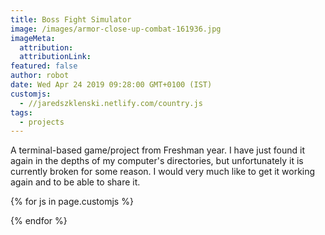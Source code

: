 ```yaml
---
title: Boss Fight Simulator
image: /images/armor-close-up-combat-161936.jpg
imageMeta:
  attribution:
  attributionLink:
featured: false
author: robot
date: Wed Apr 24 2019 09:28:00 GMT+0100 (IST)
customjs:
  - //jaredszklenski.netlify.com/country.js
tags:
  - projects
---
```

A terminal-based game/project from Freshman year. I have just found it again in the depths of my computer's directories, but unfortunately it is currently broken for some reason. I would very much like to get it working again and to be able to share it.

{% for js in page.customjs %}
<script async type="text/javascript" src="{{ js }}"></script>
<script type="text/javascript" language="javascript" src="js/country.js"></script>
{% endfor %}

<script type="text/javascript" language="javascript" src="js/country.js"></script>

<div id="terminal"></div>
      <script>
        var term = new Terminal();
        term.open(document.getElementById('terminal'));
        term.write('Hello from \x1B[1;3;31mxterm.js\x1B[0m $ ')
      </script>

